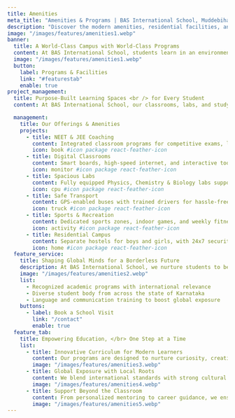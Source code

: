 ```yaml
---
title: Amenities
meta_title: "Amenities & Programs | BAS International School, Muddebihal"
description: "Discover the modern amenities, residential facilities, and academic programs that make BAS International School a unique space for learning and growth. Designed to support NEET/IIT aspirants in a safe, structured environment."
image: "/images/features/amenities1.webp"
banner:
  title: A World-Class Campus with World-Class Programs
  content: At BAS International School, students learn in an environment designed for excellence. Our campus brings together state-of-the-art facilities, integrated coaching, and a vibrant boarding experience — all guided by experienced educators who nurture both academic and personal growth.
  image: "/images/features/amenities1.webp"
  button:
    label: Programs & Facilities
    link: "#featurestab"
    enable: true
project_management:
  title: Purpose-Built Learning Spaces <br /> for Every Student 
  content: At BAS International School, our classrooms, labs, and study areas are designed to foster collaboration, critical thinking, and academic excellence. Whether it’s preparing for NEET/IIT or working on group projects, students thrive in structured, tech-enabled environments.

  management:
    title: Our Offerings & Amenities
    projects:
      - title: NEET & JEE Coaching
        content: Integrated classroom programs for competitive exams, led by expert faculty.
        icon: book #icon package react-feather-icon
      - title: Digital Classrooms
        content: Smart boards, high-speed internet, and interactive tools for modern learning.
        icon: monitor #icon package react-feather-icon
      - title: Spacious Labs
        content: Fully equipped Physics, Chemistry & Biology labs supporting practical learning.
        icon: cpu #icon package react-feather-icon
      - title: Safe Transport
        content: GPS-enabled buses with trained drivers for hassle-free daily commutes.
        icon: truck #icon package react-feather-icon
      - title: Sports & Recreation
        content: Dedicated sports zones, indoor games, and weekly fitness activities.
        icon: activity #icon package react-feather-icon
      - title: Residential Campus
        content: Separate hostels for boys and girls, with 24x7 security and staff support.
        icon: home #icon package react-feather-icon
  feature_service:
    title: Shaping Global Minds for a Borderless Future
    description: At BAS International School, we nurture students to become confident global citizens through world-class education, cultural exchange, and future-ready skills.
    image: "/images/features/amenities2.webp"
    list:
      - Recognized academic programs with international relevance
      - Diverse student body from across the state of Karnataka
      - Language and communication training to boost global exposure
    buttons:
      - label: Book a School Visit
        link: "/contact"
        enable: true
  feature_tab:
    title: Empowering Education, </br> One Step at a Time
    list:
      - title: Innovative Curriculum for Modern Learners
        content: Our programs are designed to nurture curiosity, creativity, and critical thinking—equipping students with the skills they need to thrive in a rapidly changing world.
        image: "/images/features/amenities3.webp"
      - title: Global Exposure with Local Roots
        content: We blend international standards with strong cultural values to create confident, compassionate global citizens.
        image: "/images/features/amenities4.webp"
      - title: Support Beyond the Classroom
        content: From personalized mentoring to career guidance, we ensure each child’s growth is supported at every stage of their academic journey.
        image: "/images/features/amenities5.webp"
---
```

